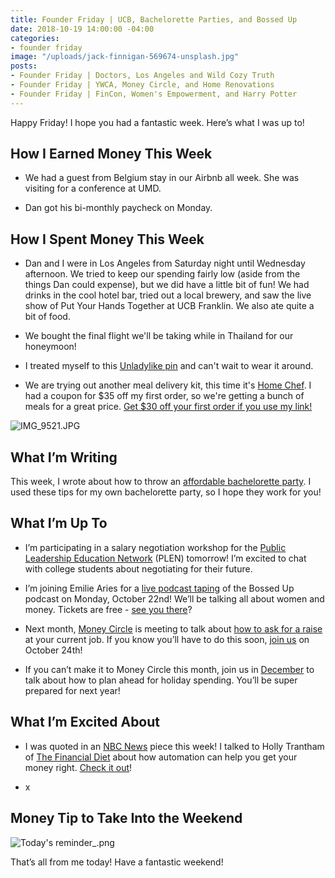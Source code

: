 ```yaml
---
title: Founder Friday | UCB, Bachelorette Parties, and Bossed Up
date: 2018-10-19 14:00:00 -04:00
categories:
- founder friday
image: "/uploads/jack-finnigan-569674-unsplash.jpg"
posts:
- Founder Friday | Doctors, Los Angeles and Wild Cozy Truth
- Founder Friday | YWCA, Money Circle, and Home Renovations
- Founder Friday | FinCon, Women's Empowerment, and Harry Potter
---
```


Happy Friday! I hope you had a fantastic week. Here’s what I was up to!

## How I Earned Money This Week

* We had a guest from Belgium stay in our Airbnb all week. She was visiting for a conference at UMD.

* Dan got his bi-monthly paycheck on Monday.

## How I Spent Money This Week

* Dan and I were in Los Angeles from Saturday night until Wednesday afternoon. We tried to keep our spending fairly low (aside from the things Dan could expense), but we did have a little bit of fun! We had drinks in the cool hotel bar, tried out a local brewery, and saw the live show of Put Your Hands Together at UCB Franklin. We also ate quite a bit of food.

* We bought the final flight we'll be taking while in Thailand for our honeymoon! 

* I treated myself to this [Unladylike pin](https://unladylike.co/shop/unladylike-pin) and can't wait to wear it around.

* We are trying out another meal delivery kit, this time it's [Home Chef](https://www.homechef.com). I had a coupon for $35 off my first order, so we're getting a bunch of meals for a great price. [Get $30 off your first order if you use my link!](https://www.homechef.com/invite/vVKxdzswbJvdB)

![IMG_9521.JPG](/uploads/IMG_9521.JPG)

## What I’m Writing

This week, I wrote about how to throw an [affordable bachelorette party](https://www.maggiegermano.com/blog/how-to-throw-a-bachelorette-party-that-wont-break-the-bank/). I  used these tips for my own bachelorette party, so I hope they work for you!

## What I’m Up To

* I’m participating in a salary negotiation workshop for the [Public Leadership Education Network](https://plen.org/) (PLEN) tomorrow! I’m excited to chat with college students about negotiating for their future.

* I’m joining Emilie Aries for a [live podcast taping](https://www.facebook.com/events/177486379757315/) of the Bossed Up podcast on Monday, October 22nd! We’ll be talking all about women and money. Tickets are free - [see you there](https://www.facebook.com/events/177486379757315/)?

* Next month, [Money Circle](https://www.maggiegermano.com/moneycircle/) is meeting to talk about [how to ask for a raise](https://www.maggiegermano.com/events/how-to-ask-for-a-raise/) at your current job. If you know you’ll have to do this soon, [join us](https://www.eventbrite.com/e/money-circle-how-to-ask-for-a-raise-tickets-49618103082) on October 24th!

* If you can’t make it to Money Circle this month, join us in [December](https://www.eventbrite.com/e/money-circle-how-to-plan-for-holiday-spending-tickets-50456857820) to talk about how to plan ahead for holiday spending. You’ll be super prepared for next year!

## What I’m Excited About

* I was quoted in an [NBC News](https://www.nbcnews.com/better/pop-culture/how-being-lazy-can-actually-help-you-save-money-ncna920471) piece this week! I talked to Holly Trantham of [The Financial Diet](https://thefinancialdiet.com/) about how automation can help you get your money right. [Check it out](https://www.nbcnews.com/better/pop-culture/how-being-lazy-can-actually-help-you-save-money-ncna920471)!

* x

## Money Tip to Take Into the Weekend

![Today's reminder_.png](/uploads/Today's%20reminder_.png)

That’s all from me today! Have a fantastic weekend!